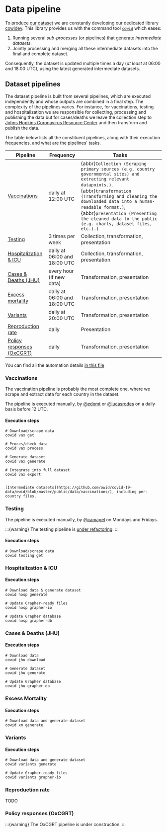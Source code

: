 # Data pipeline
To produce [our dataset](../dataset) we are constantly developing our dedicated library [cowidev](../cowidev/index). This library provides us with the
command tool [`cowid`](../cowidev/cowid-api) which eases:

1. Running several _sub-processes_ (or pipelines) that generate _intermediate datasets_.
2. Jointly processing and merging all these intermediate datasets into the final and complete dataset.  

Consequently, the dataset is updated multiple times a day (_at least_ at 06:00 and 18:00 UTC), using the latest generated intermediate datasets.


## Dataset pipelines
The dataset pipeline is built from several pipelines, which are executed independently and whose outputs are combined in
a final step. The complexity of the pipelines varies. For instance, for vaccinations, testing and hospitalization
we are responsible for collecting, processing and publishing the data but for cases/deaths we leave the collection step to [Johns
Hopkins Coronavirus Resource Center](https://coronavirus.jhu.edu/map.html) and then transform and publish the data.

The table below lists all the constituent pipelines, along with their execution frequencies, and what are the pipelines'
tasks.

| **Pipeline**              | **Frequency**                | **Tasks**                             |
|---------------------------|------------------------------|------------------------------------------|
| [Vaccinations](#vaccinations)               | daily at 12:00 UTC           | {abbr}`Collection (Scraping primary sources (e.g. country governmental sites) and extracting relevant datapoints.)`, {abbr}`transformation (Transforming and cleaning the downloaded data into a human-readable format.)`, {abbr}`presentation (Presenting the cleaned data to the public (e.g. charts, dataset files, etc.).)` |
| [Testing](#testing)                   | 3 times per week             | Collection, transformation, presentation |
| [Hospitalization & ICU](#hospitalization-icu)     | daily at 06:00 and 18:00 UTC | Collection, transformation, presentation |
| [Cases & Deaths (JHU)](#cases-deaths-jhu)      | every hour (if new data)     | Transformation, presentation             |
| [Excess mortality](#excess-mortality)          | daily at 06:00 and 18:00 UTC | Transformation, presentation             |
| [Variants](#variants)                  | daily at 20:00 UTC           | Transformation, presentation             |
| [Reproduction rate](#reproduction-rate)         | daily                        | Presentation                             |
| [Policy responses (OxCGRT)](#policy-responses-oxcgrt) | daily                        | Transformation, presentation             |

You can find all the automation details [in this file](https://github.com/owid/covid-19-data/blob/master/scripts/scripts/autoupdate.sh)

### Vaccinations
The vaccination pipeline is probably the most complete one, where we scrape and extract data for each country in the
dataset.

The pipeline is executed manually, by [@edomt](https://github.com/edomt) or [@lucasrodes](https://github.com/lucasrodes) on
a daily basis before 12 UTC.

#### Execution steps
```
# Download/scrape data
cowid vax get

# Proces/check data
cowid vax process

# Generate dataset
cowid vax generate

# Integrate into full dataset
cowid vax export
```

```{seealso}

[Intermediate datasets](https://github.com/owid/covid-19-data/owid/blob/master/public/data/vaccinations/), including per-country files.
```

### Testing
The pipeline is executed manually, by [@camapel](https://github.com/camapel) on Mondays and Fridays.

:::{warning}
The testing pipeline is [under refactoring](https://github.com/owid/covid-19-data/discussions/2099).
:::

#### Execution steps

```
# Download/scrape data
cowid testing get
```


### Hospitalization & ICU

#### Execution steps

```
# Download data & generate dataset
cowid hosp generate

# Update Grapher-ready files
cowid hosp grapher-io

# Update Grapher database
cowid hosp grapher-db
```


### Cases & Deaths (JHU)

#### Execution steps

```
# Download data
cowid jhu download

# Generate dataset
cowid jhu generate

# Update Grapher database
cowid jhu grapher-db
```

### Excess Mortality

#### Execution steps

```
# Download data and generate dataset
cowid xm generate
```

### Variants

#### Execution steps

```
# Download data and generate dataset
cowid variants generate

# Update Grapher-ready files
cowid variants grapher-io
```

### Reproduction rate
TODO

### Policy responses (OxCGRT)

:::{warning}
The OxCGRT pipeline is under construction.
:::

